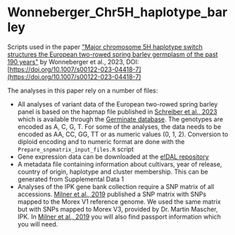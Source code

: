 # Wonneberger_Chr5H_haplotype_barley
Scripts used in the paper ["Major chromosome 5H haplotype switch structures the European two-rowed spring barley germplasm of the past 190 years"](https://link.springer.com/article/10.1007/s00122-023-04418-7) by Wonneberger et al., 2023, DOI: [https://doi.org/10.1007/s00122-023-04418-7](https://doi.org/10.1007/s00122-023-04418-7)

The analyses in this paper rely on a number of files:
- All analyses of variant data of the European two-rowed spring barley panel is based on the hapmap file published in [Schreiber et al., 2023](https://www.biorxiv.org/content/10.1101/2023.03.06.531259v1) which is available through the [Germinate database](https://ics.hutton.ac.uk/germinate-barn/). The genotypes are encoded as A, C, G, T. For some of the analyses, the data needs to be encoded as AA, CC, GG, TT or as numeric values (0, 1, 2). Conversion to diploid encoding and to numeric format are done with the `Prepare_snpmatrix_input_files.R` script
- Gene expression data can be downloaded at the [e!DAL repository](https://doi.ipk-gatersleben.de/DOI/815787d8-4036-408b-999e-725f7645eacf/6e532074-b4d7-4393-9221-8fe643e100f2/2/1847940088)
- A metadata file containing information about cultivars, year of release, country of origin, haplotype and cluster membership. This can be generated from Supplemental Data 1
- Analyses of the IPK gene bank collection require a SNP matrix of all accessions. [Milner et al., 2019](https://www.nature.com/articles/s41588-018-0266-x) published a SNP matrix with SNPs mapped to the Morex V1 reference genome. We used the same matrix but with SNPs mapped to Morex V3, provided by Dr. Martin Mascher, IPK. In [Milner et al., 2019](https://doi.ipk-gatersleben.de/DOI/ecfbdb3d-4882-406c-9e82-7758ed5395c7/4f58176f-4824-4c32-bca1-3d87500d82f3/2) you will also find passport information which you will need.

